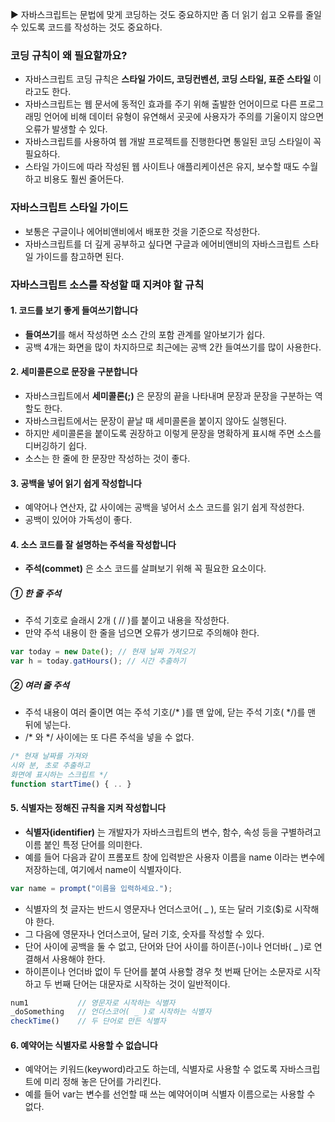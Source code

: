 ▶ 자바스크립트는 문법에 맞게 코딩하는 것도 중요하지만 좀 더 읽기 쉽고 오류를 줄일 수 있도록 코드를 작성하는 것도 중요하다.

### 코딩 규칙이 왜 필요할까요?

- 자바스크립트 코딩 규칙은 **스타일 가이드, 코딩컨벤션, 코딩 스타일, 표준 스타일** 이라고도 한다.
- 자바스크립트는 웹 문서에 동적인 효과를 주기 위해 출발한 언어이므로 다른 프로그래밍 언어에 비해 데이터 유형이 유연해서 곳곳에 사용자가 주의를 기울이지 않으면 오류가 발생할 수 있다.
- 자바스크립트를 사용하여 웹 개발 프로젝트를 진행한다면 통일된 코딩 스타일이 꼭 필요하다.
- 스타일 가이드에 따라 작성된 웹 사이트나 애플리케이션은 유지, 보수할 때도 수월하고 비용도 훨씬 줄어든다.

### 자바스크립트 스타일 가이드

- 보통은 구글이나 에어비앤비에서 배포한 것을 기준으로 작성한다.
- 자바스크립트를 더 깊게 공부하고 싶다면 구글과 에어비앤비의 자바스크립트 스타일 가이드를 참고하면 된다.

### 자바스크립트 소스를 작성할 때 지켜야 할 규칙

#### 1. 코드를 보기 좋게 들여쓰기합니다

- **들여쓰기**를 해서 작성하면 소스 간의 포함 관계를 알아보기가 쉽다.
- 공백 4개는 화면을 많이 차지하므로 최근에는 공백 2칸 들여쓰기를 많이 사용한다.

#### 2. 세미콜론으로 문장을 구분합니다

- 자바스크립트에서 **세미콜론(;)** 은 문장의 끝을 나타내며 문장과 문장을 구분하는 역할도 한다.
- 자바스크립트에서는 문장이 끝날 때 세미콜론을 붙이지 않아도 실행된다.
- 하지만 세미콜론을 붙이도록 권장하고 이렇게 문장을 명확하게 표시해 주면 소스를 디버깅하기 쉽다.
- 소스는 한 줄에 한 문장만 작성하는 것이 좋다.

#### 3. 공백을 넣어 읽기 쉽게 작성합니다

- 예약어나 연산자, 값 사이에는 공백을 넣어서 소스 코드를 읽기 쉽게 작성한다.
- 공백이 있어야 가독성이 좋다.

#### 4. 소스 코드를 잘 설명하는 주석을 작성합니다

- **주석(commet)** 은 소스 코드를 살펴보기 위해 꼭 필요한 요소이다.

##### ① 한 줄 주석

- 주석 기호로 슬래시 2개 ( // )를 붙이고 내용을 작성한다.
- 만약 주석 내용이 한 줄을 넘으면 오류가 생기므로 주의해야 한다.

```js
var today = new Date(); // 현재 날짜 가져오기
var h = today.gatHours(); // 시간 추출하기
```

##### ② 여러 줄 주석

- 주석 내용이 여러 줄이면 여는 주석 기호(/* )를 맨 앞에, 닫는 주석 기호( */)를 맨 뒤에 넣는다.
- /* 와 */ 사이에는 또 다른 주석을 넣을 수 없다.

```js
/* 현재 날짜를 가져와 
시와 분, 초로 추출하고 
화면에 표시하는 스크립트 */
function startTime() { .. }
```

#### 5. 식별자는 정해진 규칙을 지켜 작성합니다

- **식별자(identifier)** 는 개발자가 자바스크립트의 변수, 함수, 속성 등을 구별하려고 이름 붙인 특정 단어를 의미한다.
- 예를 들어 다음과 같이 프롬포트 창에 입력받은 사용자 이름을 name 이라는 변수에 저장하는데, 여기에서 name이 식별자이다.

```js
var name = prompt("이름을 입력하세요.");
```

- 식별자의 첫 글자는 반드시 영문자나 언더스코어( _ ), 또는 달러 기호($)로 시작해야 한다.
- 그 다음에 영문자나 언더스코어, 달러 기호, 숫자를 작성할 수 있다.
- 단어 사이에 공백을 둘 수 없고, 단어와 단어 사이를 하이픈(-)이나 언더바( _ )로 연결해서 사용해야 한다.
- 하이픈이나 언더바 없이 두 단어를 붙여 사용할 경우 첫 번째 단어는 소문자로 시작하고 두 번째 단어는 대문자로 시작하는 것이 일반적이다.

```js
num1           // 영문자로 시작하는 식별자
_doSomething   // 언더스코어( _ )로 시작하는 식별자
checkTime()    // 두 단어로 만든 식별자 
```

#### 6. 예약어는 식별자로 사용할 수 없습니다

- 예약어는 키워드(keyword)라고도 하는데, 식별자로 사용할 수 없도록 자바스크립트에 미리 정해 놓은 단어를 가리킨다.
- 예를 들어 var는 변수를 선언할 때 쓰는 예약어이며 식별자 이름으로는 사용할 수 없다.